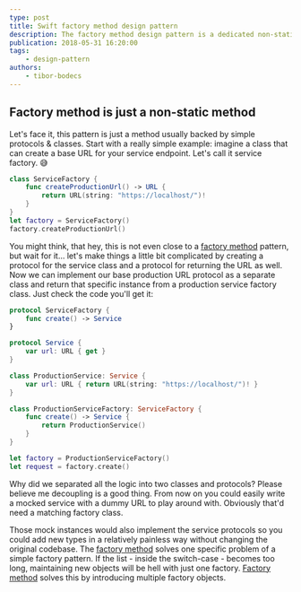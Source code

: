 ```yaml
---
type: post
title: Swift factory method design pattern
description: The factory method design pattern is a dedicated non-static method for hiding the creation logic of an object. Let's make it in Swift!
publication: 2018-05-31 16:20:00
tags: 
    - design-pattern
authors:
    - tibor-bodecs
---
```


## Factory method is just a non-static method

Let's face it, this pattern is just a method usually backed by simple protocols & classes. Start with a really simple example: imagine a class that can create a base URL for your service endpoint. Let's call it service factory. 😅

```swift
class ServiceFactory {
    func createProductionUrl() -> URL {
        return URL(string: "https://localhost/")!
    }
}
let factory = ServiceFactory()
factory.createProductionUrl()
```

You might think, that hey, this is not even close to a [factory method](https://medium.com/jeremy-codes/factory-method-in-swift-d5222dd6e61d) pattern, but wait for it... let's make things a little bit complicated by creating a protocol for the service class and a protocol for returning the URL as well. Now we can implement our base production URL protocol as a separate class and return that specific instance from a production service factory class. Just check the code you'll get it:

```swift
protocol ServiceFactory {
    func create() -> Service
}

protocol Service {
    var url: URL { get }
}

class ProductionService: Service {
    var url: URL { return URL(string: "https://localhost/")! }
}

class ProductionServiceFactory: ServiceFactory {
    func create() -> Service {
        return ProductionService()
    }
}

let factory = ProductionServiceFactory()
let request = factory.create()
```

Why did we separated all the logic into two classes and protocols? Please believe me decoupling is a good thing. From now on you could easily write a mocked service with a dummy URL to play around with. Obviously that'd need a matching factory class.

Those mock instances would also implement the service protocols so you could add new types in a relatively painless way without changing the original codebase. The [factory method](https://medium.com/@NilStack/swift-world-design-patterns-factory-method-2be4bb3c73cc) solves one specific problem of a simple factory pattern. If the list - inside the switch-case - becomes too long, maintaining new objects will be hell with just one factory. [Factory method](https://stackoverflow.com/questions/69849/factory-pattern-when-to-use-factory-methods) solves this by introducing multiple factory objects.
